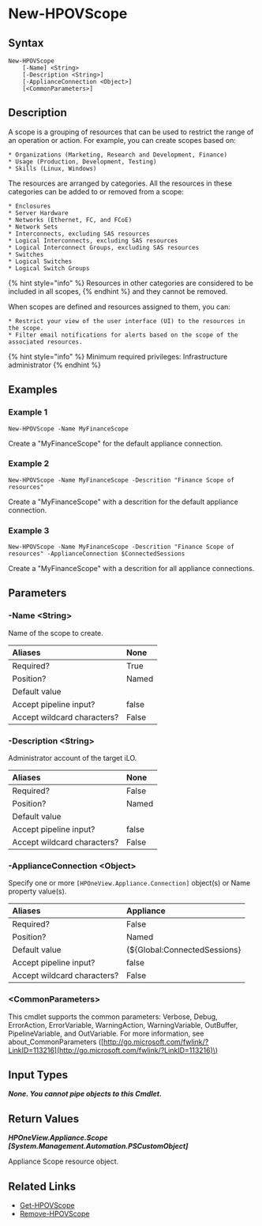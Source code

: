 ﻿---
description: Create new Scope.
---

# New-HPOVScope

## Syntax

```text
New-HPOVScope
    [-Name] <String>
    [-Description <String>]
    [-ApplianceConnection <Object>]
    [<CommonParameters>]
```

## Description

A scope is a grouping of resources that can be used to restrict the range of an operation or action. For example, you can create scopes based on:

	* Organizations (Marketing, Research and Development, Finance)
	* Usage (Production, Development, Testing)
	* Skills (Linux, Windows)

The resources are arranged by categories. All the resources in these categories can be added to or removed from a scope:

	* Enclosures
	* Server Hardware
	* Networks (Ethernet, FC, and FCoE)
	* Network Sets
	* Interconnects, excluding SAS resources
	* Logical Interconnects, excluding SAS resources
	* Logical Interconnect Groups, excluding SAS resources
	* Switches
	* Logical Switches
	* Logical Switch Groups

{% hint style="info" %}
Resources in other categories are considered to be included in all scopes,
{% endhint %}
 and they cannot be removed.

When scopes are defined and resources assigned to them, you can:

	* Restrict your view of the user interface (UI) to the resources in the scope.
	* Filter email notifications for alerts based on the scope of the associated resources.

{% hint style="info" %}
Minimum required privileges: Infrastructure administrator
{% endhint %}

## Examples

###  Example 1 

```text
New-HPOVScope -Name MyFinanceScope
```

Create a "MyFinanceScope" for the default appliance connection.

###  Example 2 

```text
New-HPOVScope -Name MyFinanceScope -Descrition "Finance Scope of resources"
```

Create a "MyFinanceScope" with a descrition for the default appliance connection.

###  Example 3 

```text
New-HPOVScope -Name MyFinanceScope -Descrition "Finance Scope of resources" -ApplianceConnection $ConnectedSessions
```

Create a "MyFinanceScope" with a descrition for all appliance connections.

## Parameters

### -Name &lt;String&gt;

Name of the scope to create.

| Aliases | None |
| :--- | :--- |
| Required? | True |
| Position? | Named |
| Default value |  |
| Accept pipeline input? | false |
| Accept wildcard characters? | False |

### -Description &lt;String&gt;

Administrator account of the target iLO.

| Aliases | None |
| :--- | :--- |
| Required? | False |
| Position? | Named |
| Default value |  |
| Accept pipeline input? | false |
| Accept wildcard characters? | False |

### -ApplianceConnection &lt;Object&gt;

Specify one or more `[HPOneView.Appliance.Connection]` object(s) or Name property value(s).

| Aliases | Appliance |
| :--- | :--- |
| Required? | False |
| Position? | Named |
| Default value | (${Global:ConnectedSessions} | ? Default) |
| Accept pipeline input? | false |
| Accept wildcard characters? | False |

### &lt;CommonParameters&gt;

This cmdlet supports the common parameters: Verbose, Debug, ErrorAction, ErrorVariable, WarningAction, WarningVariable, OutBuffer, PipelineVariable, and OutVariable. For more information, see about\_CommonParameters \([http://go.microsoft.com/fwlink/?LinkID=113216](http://go.microsoft.com/fwlink/?LinkID=113216)\)

## Input Types

_**None.  You cannot pipe objects to this Cmdlet.**_

## Return Values

_**HPOneView.Appliance.Scope [System.Management.Automation.PSCustomObject]**_

Appliance Scope resource object.

## Related Links

* [Get-HPOVScope](get-hpovscope.md)
* [Remove-HPOVScope](remove-hpovscope.md)
